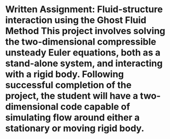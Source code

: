 # Written Assignment: Fluid-structure interaction using the Ghost Fluid Method  This project involves solving the two-dimensional compressible unsteady Euler equations, both as a stand-alone system, and interacting with a rigid body. Following successful completion of the project, the student will have a two-dimensional code capable of simulating flow around either a stationary or moving rigid body.
